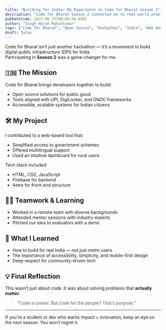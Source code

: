 ```yaml
---
title: "Building for India: My Experience in Code for Bharat Season 2"
description: "Code for Bharat Season 2 connected me to real-world problems and a mission to build digital solutions that matter. Here’s my story."
pubDatetime: 2025-06-25T00:00:00.000Z
author: "Singh Harsh Rahulkumar"
tags: ["Code for Bharat", "Open Source", "Hackathon", "India", "Web Development"]
draft: false
---
```


Code for Bharat isn’t just another hackathon — it’s a movement to build digital public infrastructure (DPI) for India.  
Participating in **Season 2** was a game-changer for me.

## 🇮🇳 The Mission

Code for Bharat brings developers together to build:
- Open source solutions for public good
- Tools aligned with UPI, DigiLocker, and ONDC frameworks
- Accessible, scalable systems for Indian citizens

## 🛠️ My Project

I contributed to a web-based tool that:
- Simplified access to government schemes
- Offered multilingual support
- Used an intuitive dashboard for rural users

Tech stack included:
- HTML, CSS, JavaScript
- Firebase for backend
- Astro for front-end structure

## 👨‍💻 Teamwork & Learning

- Worked in a remote team with diverse backgrounds
- Attended mentor sessions with industry experts
- Pitched our idea to evaluators with a demo

## 🌱 What I Learned

- How to build for real India — not just metro users
- The importance of accessibility, simplicity, and mobile-first design
- Deep respect for community-driven tech

## 💡 Final Reflection

This wasn’t just about code. It was about solving problems that **actually matter**.

> “Code is power. But code for the people? That’s purpose.”

---

If you’re a student or dev who wants impact + innovation, keep an eye on the next season. You won’t regret it.
